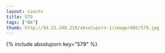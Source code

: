 ```yaml
--- 
layout: sieutv
title: 579
tags: ["0k"]
thumb: http://94.23.248.219/absoluporn-1/image/002/579.jpg
---
```

{% include absoluporn key="579" %} 
